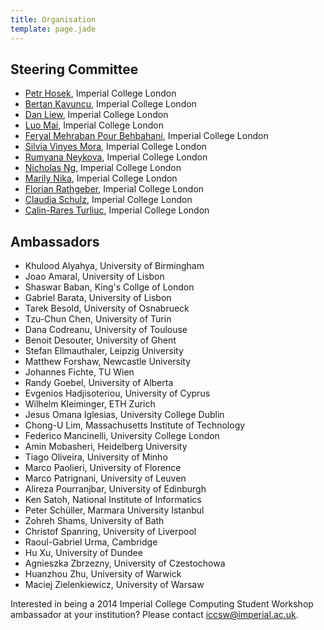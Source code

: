 ```yaml
---
title: Organisation
template: page.jade
---
```


## Steering Committee

* [Petr Hosek](http://www.doc.ic.ac.uk/~ph1310/), Imperial College
  London
* [Bertan Kavuncu](http://dsg.doc.ic.ac.uk/people/ahmet-bertan-kavuncu/), 
  Imperial College London
* [Dan Liew](http://www.doc.ic.ac.uk/~dsl11/), 
  Imperial College London
* [Luo Mai](http://www.doc.ic.ac.uk/~lm111/), Imperial
  College London
* [Feryal Mehraban Pour Behbahani](http://www.doc.ic.ac.uk/~fm1210/), Imperial College London
* [Silvia Vinyes Mora](http://aesop.doc.ic.ac.uk/people/sv212/), 
  Imperial College London
* [Rumyana Neykova](http://www.doc.ic.ac.uk/~rn710/), Imperial
  College London
* [Nicholas Ng](http://www.doc.ic.ac.uk/~cn06/), Imperial College
  London
* [Marily Nika](http://www.marily.me/), Imperial College London
* [Florian Rathgeber](http://www.doc.ic.ac.uk/~fr710), Imperial
  College London
* [Claudia Schulz](http://www.doc.ic.ac.uk/~cis11/), Imperial
  College London
* [Calin-Rares Turliuc](http://www.doc.ic.ac.uk/~ct1810/), Imperial
  College London

## Ambassadors


* Khulood Alyahya, University of Birmingham
* Joao Amaral, University of Lisbon
* Shaswar Baban, King's Collge of London
* Gabriel Barata, University of Lisbon
* Tarek Besold, University of Osnabrueck
* Tzu-Chun Chen, University of Turin
* Dana Codreanu, University of Toulouse
* Benoit Desouter, University of Ghent
* Stefan Ellmauthaler, Leipzig University
* Matthew Forshaw, Newcastle University
* Johannes Fichte, TU Wien
* Randy Goebel, University of Alberta
* Evgenios Hadjisoteriou, University of Cyprus
* Wilhelm Kleiminger, ETH Zurich
* Jesus Omana Iglesias, University College Dublin
* Chong-U Lim, Massachusetts Institute of Technology
* Federico Mancinelli, University College London
* Amin Mobasheri, Heidelberg University
* Tiago Oliveira, University of Minho
* Marco Paolieri, University of Florence
* Marco Patrignani, University of Leuven
* Alireza Pourranjbar, University of Edinburgh
* Ken Satoh, National Institute of Informatics
* Peter Schüller, Marmara University Istanbul
* Zohreh Shams, University of Bath
* Christof Spanring, University of Liverpool
* Raoul-Gabriel Urma, Cambridge
* Hu Xu, University of Dundee
* Agnieszka Zbrzezny, University of Czestochowa
* Huanzhou Zhu, University of Warwick
* Maciej Zielenkiewicz, University of Warsaw

Interested in being a 2014 Imperial College Computing Student Workshop
ambassador at your institution? Please contact
[iccsw@imperial.ac.uk](mailto:iccsw@imperial.ac.uk).

